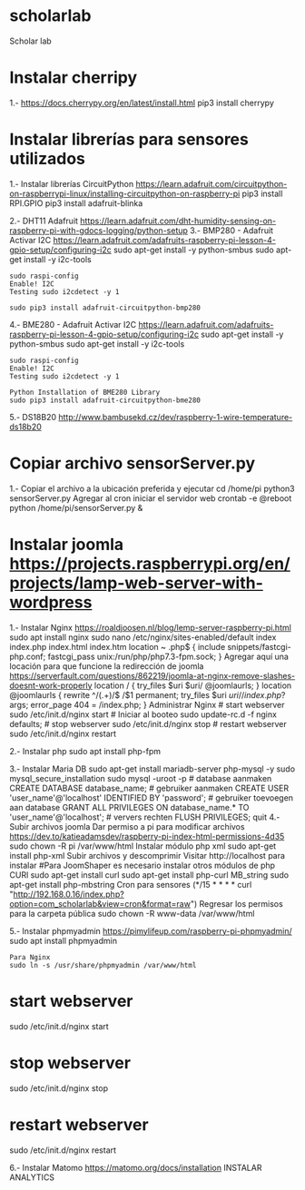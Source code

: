 # scholarlab
Scholar lab

# Instalar cherripy
1.- https://docs.cherrypy.org/en/latest/install.html
	pip3 install cherrypy

# Instalar librerías para sensores utilizados
1.- Instalar librerías CircuitPython https://learn.adafruit.com/circuitpython-on-raspberrypi-linux/installing-circuitpython-on-raspberry-pi
	pip3 install RPI.GPIO
	pip3 install adafruit-blinka

2.- DHT11 Adafruit https://learn.adafruit.com/dht-humidity-sensing-on-raspberry-pi-with-gdocs-logging/python-setup
3.- BMP280 - Adafruit
	Activar I2C https://learn.adafruit.com/adafruits-raspberry-pi-lesson-4-gpio-setup/configuring-i2c
	sudo apt-get install -y python-smbus
	sudo apt-get install -y i2c-tools
	
	sudo raspi-config
	Enable! I2C
	Testing sudo i2cdetect -y 1

	sudo pip3 install adafruit-circuitpython-bmp280

4.- BME280 - Adafruit
	Activar I2C https://learn.adafruit.com/adafruits-raspberry-pi-lesson-4-gpio-setup/configuring-i2c
	sudo apt-get install -y python-smbus
	sudo apt-get install -y i2c-tools
	
	sudo raspi-config
	Enable! I2C
	Testing sudo i2cdetect -y 1
	
	Python Installation of BME280 Library
	sudo pip3 install adafruit-circuitpython-bme280

5.- DS18B20 http://www.bambusekd.cz/dev/raspberry-1-wire-temperature-ds18b20

# Copiar archivo sensorServer.py
1.- Copiar el archivo a la ubicación preferida y ejecutar
	cd /home/pi
	python3 sensorServer.py
	Agregar al cron iniciar el servidor web
		crontab -e
		@reboot python /home/pi/sensorServer.py &


# Instalar joomla https://projects.raspberrypi.org/en/projects/lamp-web-server-with-wordpress
1.- Instalar Nginx https://roaldjoosen.nl/blog/lemp-server-raspberry-pi.html
	sudo apt install nginx
	sudo nano /etc/nginx/sites-enabled/default
		index index.php index.html index.htm
		location ~ \.php$ {
		    include snippets/fastcgi-php.conf;
		    fastcgi_pass unix:/run/php/php7.3-fpm.sock;
		}
	Agregar aquí una locación para que funcione la redirección de joomla https://serverfault.com/questions/862219/joomla-at-nginx-remove-slashes-doesnt-work-properly
		location / {
	        try_files $uri $uri/ @joomlaurls;
	    }
	    location @joomlaurls {
	        rewrite ^/(.+)/$ /$1 permanent;
	        try_files $uri $uri/ /index.php?$args;
	        error_page 404 = /index.php;
	    }
	Administrar Nginx
	# start webserver
		sudo /etc/init.d/nginx start
		# Iniciar al booteo
			sudo update-rc.d -f nginx defaults;
	# stop webserver
		sudo /etc/init.d/nginx stop
	# restart webserver
		sudo /etc/init.d/nginx restart

2.- Instalar php
	sudo apt install php-fpm

3.- Instalar Maria DB
	sudo apt-get install mariadb-server php-mysql -y
	sudo mysql_secure_installation
		sudo mysql -uroot -p
		# database aanmaken
			CREATE DATABASE database_name;
		# gebruiker aanmaken
			CREATE USER 'user_name'@'localhost' IDENTIFIED BY 'password';
		# gebruiker toevoegen aan database
			GRANT ALL PRIVILEGES ON database_name.* TO 'user_name'@'localhost';
		# ververs rechten
			FLUSH PRIVILEGES;
			quit
4.- Subir archivos joomla
	Dar permiso a pi para modificar archivos https://dev.to/katieadamsdev/raspberry-pi-index-html-permissions-4d35
		sudo chown -R pi /var/www/html
		Instalar módulo php xml
			sudo apt-get install php-xml
		Subir archivos y descomprimir
		Visitar http://localhost para instalar
		#Para JoomShaper es necesario instalar otros módulos de php
			CURl
				sudo apt-get install curl
				sudo apt-get install php-curl
			MB_string
				sudo apt-get install php-mbstring
	Cron para sensores (*/15 * * * *  curl "http://192.168.0.16/index.php?option=com_scholarlab&view=cron&format=raw")
	Regresar los permisos para la carpeta pública
		sudo chown -R www-data /var/www/html

5.- Instalar phpmyadmin https://pimylifeup.com/raspberry-pi-phpmyadmin/
	sudo apt install phpmyadmin

	Para Nginx
	sudo ln -s /usr/share/phpmyadmin /var/www/html
# start webserver
sudo /etc/init.d/nginx start
# stop webserver
sudo /etc/init.d/nginx stop
# restart webserver
sudo /etc/init.d/nginx restart

6.- Instalar Matomo https://matomo.org/docs/installation
INSTALAR ANALYTICS